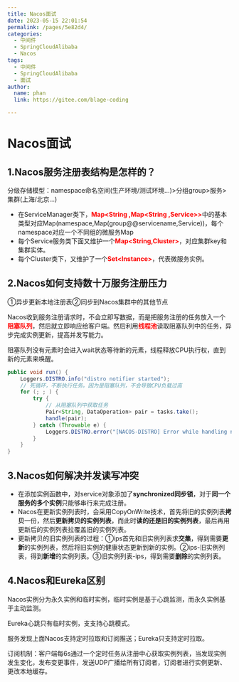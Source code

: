 ```yaml
---
title: Nacos面试
date: 2023-05-15 22:01:54
permalink: /pages/5e82d4/
categories: 
  - 中间件
  - SpringCloudAlibaba
  - Nacos
tags: 
  - 中间件
  - SpringCloudAlibaba
  - 面试
author: 
  name: phan
  link: https://gitee.com/blage-coding

---
```

# Nacos面试

## 1.Nacos服务注册表结构是怎样的？

分级存储模型：namespace命名空间(生产环境/测试环境...)>分组group>服务>集群(上海/北京...)

- 在ServiceManager类下，<font color="red">**Map<String ,Map<String ,Service>>**</font>中的基本类型对应Map(namespace,Map(group@@servicename,Service))，每个namespace对应一个不同组的微服务Map
- 每个Service服务类下面又维护一个<font color="red">**Map<String,Cluster>**</font>，对应集群key和集群实体。
- 每个Cluster类下，又维护了一个<font color="red">**Set<Instance\>**</font>，代表微服务实例。

## 2.Nacos如何支持数十万服务注册压力

①异步更新本地注册表②同步到Nacos集群中的其他节点

Nacos收到服务注册请求时，不会立即写数据，而是把服务注册的任务放入一个<font color="red">**阻塞队列**</font>，然后就立即响应给客户端。然后利用<font color="red">**线程池**</font>读取阻塞队列中的任务，异步完成实例更新，提高并发写能力。

阻塞队列没有元素时会进入wait状态等待新的元素，线程释放CPU执行权，直到新的元素来唤醒。

```java
public void run() {
    Loggers.DISTRO.info("distro notifier started");
	// 死循环，不断执行任务。因为是阻塞队列，不会导致CPU负载过高
    for (; ; ) {
        try {
            // 从阻塞队列中获取任务
            Pair<String, DataOperation> pair = tasks.take();
            handle(pair);
        } catch (Throwable e) {
            Loggers.DISTRO.error("[NACOS-DISTRO] Error while handling notifying task", e);
        }
    }
}
```

## 3.Nacos如何解决并发读写冲突

- 在添加实例函数中，对service对象添加了**synchronized同步锁**，对于**同一个服务的多个实例**只能够串行来完成注册。
- Nacos在更新实例列表时，会采用CopyOnWrite技术，首先将旧的实例列表**拷贝**一份，然后**更新拷贝的实例列表**，而此时**读的还是旧的实例列表**，最后再用更新后的实例列表拉覆盖旧的实例列表。
- 更新拷贝的旧实例列表的过程：①ips首先和旧实例列表求**交集**，得到需要**更新**的实例列表，然后将旧实例的健康状态更新到新的实例。②ips-旧实例列表，得到**新增**的实例列表。③旧实例列表-ips，得到需要**删除**的实例列表。

## 4.Nacos和Eureka区别

Nacos实例分为永久实例和临时实例，临时实例是基于心跳监测，而永久实例基于主动监测。

Eureka心跳只有临时实例，支支持心跳模式。

服务发现上面Nacos支持定时拉取和订阅推送；Eureka只支持定时拉取。

订阅机制：客户端每6s通过一个定时任务从注册中心获取实例列表，当发现实例发生变化，发布变更事件，发送UDP广播给所有订阅者，订阅者进行实例更新、更改本地缓存。

# 